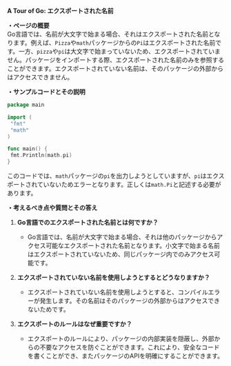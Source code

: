 **A Tour of Go: エクスポートされた名前**

**・ページの概要**  
Go言語では、名前が大文字で始まる場合、それはエクスポートされた名前となります。例えば、`Pizza`や`math`パッケージからの`Pi`はエクスポートされた名前です。一方、`pizza`や`pi`は大文字で始まっていないため、エクスポートされていません。パッケージをインポートする際、エクスポートされた名前のみを参照することができます。エクスポートされていない名前は、そのパッケージの外部からはアクセスできません。

**・サンプルコードとその説明**  
```go
package main

import (
 "fmt"
 "math"
)

func main() {
 fmt.Println(math.pi)
}
```
このコードでは、`math`パッケージの`pi`を出力しようとしていますが、`pi`はエクスポートされていないためエラーとなります。正しくは`math.Pi`と記述する必要があります。

**・考えるべき点や質問とその答え**  
1. **Go言語でのエクスポートされた名前とは何ですか？**  
   - Go言語では、名前が大文字で始まる場合、それは他のパッケージからアクセス可能なエクスポートされた名前となります。小文字で始まる名前はエクスポートされていないため、同じパッケージ内でのみアクセス可能です。

2. **エクスポートされていない名前を使用しようとするとどうなりますか？**  
   - エクスポートされていない名前を使用しようとすると、コンパイルエラーが発生します。その名前はそのパッケージの外部からはアクセスできないためです。

3. **エクスポートのルールはなぜ重要ですか？**  
   - エクスポートのルールにより、パッケージの内部実装を隠蔽し、外部からの不要なアクセスを防ぐことができます。これにより、安全なコードを書くことができ、またパッケージのAPIを明確にすることができます。
